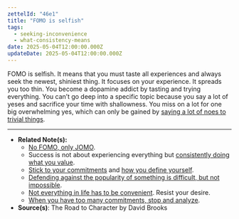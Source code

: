 ```yaml
---
zettelId: "46e1"
title: "FOMO is selfish"
tags:
  - seeking-inconvenience
  - what-consistency-means
date: 2025-05-04T12:00:00.000Z
updateDate: 2025-05-04T12:00:00.000Z
---
```


FOMO is selfish. It means that you must taste all experiences and always seek the newest, shiniest thing. It focuses on your experience. It spreads you too thin. You become a dopamine addict by tasting and trying everything. You can’t go deep into a specific topic because you say a lot of yeses and sacrifice your time with shallowness. You miss on a lot for one big overwhelming yes, which can only be gained by [saying a lot of noes to trivial things](/notes/52a/).

---

- **Related Note(s):**
  - [No FOMO, only JOMO](/embracing-the-joy-of-missing-out/).
  - Success is not about experiencing everything but [consistently doing what you value](/notes/25/).
  - [Stick to your commitments](/notes/38a1/) and [how you define yourself](/notes/38a/).
  - [Defending against the popularity of something is difficult, but not impossible](/notes/44g2/).
  - [Not everything in life has to be convenient](/notes/67/). Resist your desire.
  - [When you have too many commitments, stop and analyze](/notes/72a/).
- **Source(s)**: The Road to Character by David Brooks
